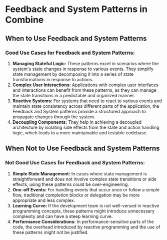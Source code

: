 # Feedback and System Patterns in Combine

## When to Use Feedback and System Patterns

### Good Use Cases for Feedback and System Patterns:

1. **Managing Stateful Logic:** These patterns excel in scenarios where the system's state changes in response to various events. They simplify state management by decomposing it into a series of state transformations in response to actions.
2. **Complex User Interactions:** Applications with complex user interfaces and interactions can benefit from these patterns, as they can manage the state transitions in a predictable and organized manner.
3. **Reactive Systems:** For systems that need to react to various events and maintain state consistency across different parts of the application, the Feedback and System patterns provide a structured approach to propagate changes through the system.
4. **Decoupling Components:** They help in achieving a decoupled architecture by isolating side effects from the state and action handling logic, which leads to a more maintainable and testable codebase.

## When Not to Use Feedback and System Patterns

### Not Good Use Cases for Feedback and System Patterns:

1. **Simple State Management:** In cases where state management is straightforward and does not involve complex state transitions or side effects, using these patterns could be over-engineering.
2. **One-off Events:** For handling events that occur once or follow a simple flow, traditional completion blocks or delegation may be more appropriate and less complex.
3. **Learning Curve:** If the development team is not well-versed in reactive programming concepts, these patterns might introduce unnecessary complexity and can have a steep learning curve.
4. **Performance Considerations:** In performance-sensitive parts of the code, the overhead introduced by reactive programming and the use of these patterns might not be justified.

